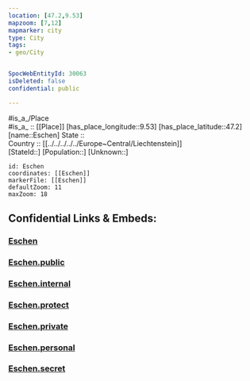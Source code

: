 ```yaml
---
location: [47.2,9.53] 
mapzoom: [7,12] 
mapmarker: city 
type: City
tags:
- geo/City


SpocWebEntityId: 30063
isDeleted: false
confidential: public

---
```

#is_a_/Place  
#is_a_ :: [[Place]] 
[has_place_longitude::9.53] 
[has_place_latitude::47.2] 
[name::Eschen] 
State ::  
Country :: [[../../../../../Europe~Central/Liechtenstein]]  
[StateId::] 
[Population::] 
[Unknown::] 


```leaflet
id: Eschen
coordinates: [[Eschen]] 
markerFile: [[Eschen]] 
defaultZoom: 11 
maxZoom: 18
```


## Confidential Links & Embeds: 

### [Eschen](/_Standards/Earth/Continent/Europe/Europe~Central/Liechtenstein/Municipalities~Liechtenstein/Eschen/City/Eschen.md) 

### [Eschen.public](/_public/Earth/Continent/Europe/Europe~Central/Liechtenstein/Municipalities~Liechtenstein/Eschen/City/Eschen.public.md) 

### [Eschen.internal](/_internal/Earth/Continent/Europe/Europe~Central/Liechtenstein/Municipalities~Liechtenstein/Eschen/City/Eschen.internal.md) 

### [Eschen.protect](/_protect/Earth/Continent/Europe/Europe~Central/Liechtenstein/Municipalities~Liechtenstein/Eschen/City/Eschen.protect.md) 

### [Eschen.private](/_private/Earth/Continent/Europe/Europe~Central/Liechtenstein/Municipalities~Liechtenstein/Eschen/City/Eschen.private.md) 

### [Eschen.personal](/_personal/Earth/Continent/Europe/Europe~Central/Liechtenstein/Municipalities~Liechtenstein/Eschen/City/Eschen.personal.md) 

### [Eschen.secret](/_secret/Earth/Continent/Europe/Europe~Central/Liechtenstein/Municipalities~Liechtenstein/Eschen/City/Eschen.secret.md)

